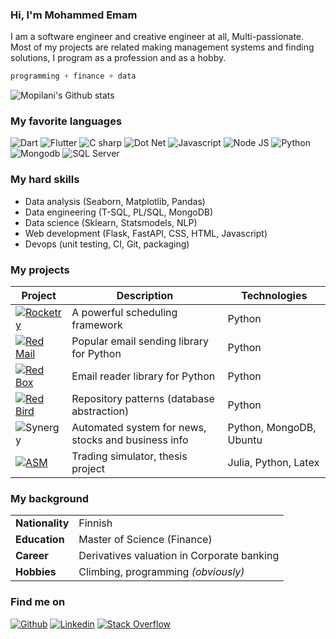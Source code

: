 ### Hi, I'm Mohammed Emam


I am a software engineer and creative engineer at all, Multi-passionate.
Most of my projects are related making management systems and finding solutions,
I program as a profession and as a hobby.

```julia
programming + finance + data
```

![Mopilani's Github stats](https://github-readme-stats.vercel.app/api?username=Mopilani&show_icons=true&theme=tokyonight)

### My favorite languages

![Dart](https://img.shields.io/badge/Dart-54C5F8?style=for-the-badge&logo=dart&logoColor=white)
![Flutter](https://img.shields.io/badge/Flutter-54C5F8?style=for-the-badge&logo=flutter&logoColor=white)
![C sharp](https://img.shields.io/badge/Python-FFD43B?style=for-the-badge&logo=csharp&logoColor=darkgreen)
![Dot Net](https://img.shields.io/badge/Python-FFD43B?style=for-the-badge&logo=dotnet&logoColor=darkgreen)
![Javascript](https://img.shields.io/badge/Python-FFD43B?style=for-the-badge&logo=javascript&logoColor=darkgreen)
![Node JS](https://img.shields.io/badge/Python-FFD43B?style=for-the-badge&logo=nodejs&logoColor=darkgreen)
![Python](https://img.shields.io/badge/Python-FFD43B?style=for-the-badge&logo=python&logoColor=darkgreen)
![Mongodb](https://img.shields.io/badge/Julia-9558B2?style=for-the-badge&logo=julia&logoColor=white)
![SQL Server](https://img.shields.io/badge/SQL-739fff?style=for-the-badge&logo=sqlserver&logoColor=white)

### My hard skills

- Data analysis (Seaborn, Matplotlib, Pandas)
- Data engineering (T-SQL, PL/SQL, MongoDB)
- Data science (Sklearn, Statsmodels, NLP)
- Web development (Flask, FastAPI, CSS, HTML, Javascript)
- Devops (unit testing, CI, Git, packaging)

### My projects

| Project                                                                                                                                                                                     | Description                                         | Technologies                |
| ------------------------------------------------------------------------------------------------------------------------------------------------------------------------------------------- | --------------------------------------------------- | --------------------------- |
| [![Rocketry](https://img.shields.io/badge/Rocketry-A40606?style=for-the-badge&logo=python&logoColor=blue&color=white)](https://github.com/Miksus/rocketry)                                  | A powerful scheduling framework                     | Python                      |
| [![Red Mail](https://img.shields.io/badge/Red%20Mail-A40606?style=for-the-badge&logo=python&logoColor=white&color=darkred)](https://github.com/Miksus/red-mail)                             | Popular email sending library for Python            | Python                      |
| [![Red Box](https://img.shields.io/badge/Red%20Box-A40606?style=for-the-badge&logo=python&logoColor=white&color=darkred)](https://github.com/Miksus/red-box)                             | Email reader library for Python            | Python                      |
| [![Red Bird](https://img.shields.io/badge/Red%20Bird-A40606?style=for-the-badge&logo=python&logoColor=white&color=red)](https://github.com/Miksus/red-bird)                                 | Repository patterns (database abstraction)          | Python                      |
| ![Synergy](https://img.shields.io/badge/Synergy-07129C?style=for-the-badge&logo=ubuntu&logoColor=white)                                                                                     | Automated system for news, stocks and business info | Python, MongoDB, Ubuntu     |
| [![ASM](https://img.shields.io/badge/ASM-9558B2?style=for-the-badge&logo=julia&logoColor=white)](https://github.com/Miksus/thesis-computational-artificial-market)  | Trading simulator, thesis project                   | Julia, Python, Latex        |


### My background

|                |                                            |
|----------------|--------------------------------------------|
|**Nationality** |Finnish                                     |
|**Education**   |Master of Science (Finance)                 |
|**Career**      |Derivatives valuation in Corporate banking  |
|**Hobbies**     |Climbing, programming *(obviously)*         |


### Find me on

[![Github](https://img.shields.io/badge/GitHub-100000?style=for-the-badge&logo=github&logoColor=white)](https://github.com/Mopilani)
[![Linkedin](https://img.shields.io/badge/LinkedIn-0077B5?style=for-the-badge&logo=linkedin&logoColor=white)](https://www.linkedin.com/in/mopilani/)
[![Stack Overflow](https://img.shields.io/badge/Stack%20Overflow-0077B5?style=for-the-badge&logo=stackoverflow&color=white)](https://stackoverflow.com/users/13696660/mopilani)
